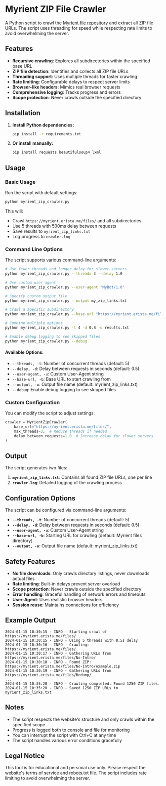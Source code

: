 # Myrient ZIP File Crawler

A Python script to crawl the [Myrient file repository](https://myrient.erista.me/files/) and extract all ZIP file URLs. The script uses threading for speed while respecting rate limits to avoid overwhelming the server.

## Features

- **Recursive crawling**: Explores all subdirectories within the specified base URL
- **ZIP file detection**: Identifies and collects all ZIP file URLs
- **Threading support**: Uses multiple threads for faster crawling
- **Rate limiting**: Configurable delays to respect server limits
- **Browser-like headers**: Mimics real browser requests
- **Comprehensive logging**: Tracks progress and errors
- **Scope protection**: Never crawls outside the specified directory

## Installation

1. **Install Python dependencies:**
   ```bash
   pip install -r requirements.txt
   ```

2. **Or install manually:**
   ```bash
   pip install requests beautifulsoup4 lxml
   ```

## Usage

### Basic Usage

Run the script with default settings:

```bash
python myrient_zip_crawler.py
```

This will:
- Crawl `https://myrient.erista.me/files/` and all subdirectories
- Use 5 threads with 500ms delay between requests
- Save results to `myrient_zip_links.txt`
- Log progress to `crawler.log`

### Command Line Options

The script supports various command-line arguments:

```bash
# Use fewer threads and longer delay for slower servers
python myrient_zip_crawler.py --threads 3 --delay 1.0

# Use custom user agent
python myrient_zip_crawler.py --user-agent "MyBot/1.0"

# Specify custom output file
python myrient_zip_crawler.py --output my_zip_links.txt

# Crawl a specific subdirectory
python myrient_zip_crawler.py --base-url "https://myrient.erista.me/files/No-Intro/"

# Combine multiple options
python myrient_zip_crawler.py -t 4 -d 0.8 -o results.txt

# Enable debug logging to see skipped files
python myrient_zip_crawler.py --debug
```

#### Available Options:

- `--threads, -t`: Number of concurrent threads (default: 5)
- `--delay, -d`: Delay between requests in seconds (default: 0.5)
- `--user-agent, -u`: Custom User-Agent string
- `--base-url, -b`: Base URL to start crawling from
- `--output, -o`: Output file name (default: myrient_zip_links.txt)
- `--debug`: Enable debug logging to see skipped files

### Custom Configuration

You can modify the script to adjust settings:

```python
crawler = MyrientZipCrawler(
    base_url="https://myrient.erista.me/files/",
    max_threads=3,  # Reduce threads if needed
    delay_between_requests=1.0  # Increase delay for slower servers
)
```

## Output

The script generates two files:

1. **`myrient_zip_links.txt`**: Contains all found ZIP file URLs, one per line
2. **`crawler.log`**: Detailed logging of the crawling process

## Configuration Options

The script can be configured via command-line arguments:

- **`--threads, -t`**: Number of concurrent threads (default: 5)
- **`--delay, -d`**: Delay between requests in seconds (default: 0.5)
- **`--user-agent, -u`**: Custom User-Agent string
- **`--base-url, -b`**: Starting URL for crawling (default: Myrient files directory)
- **`--output, -o`**: Output file name (default: myrient_zip_links.txt)

## Safety Features

- **No file downloads**: Only crawls directory listings, never downloads actual files
- **Rate limiting**: Built-in delays prevent server overload
- **Scope protection**: Never crawls outside the specified directory
- **Error handling**: Graceful handling of network errors and timeouts
- **User-Agent**: Uses realistic browser headers
- **Session reuse**: Maintains connections for efficiency

## Example Output

```
2024-01-15 10:30:15 - INFO - Starting crawl of https://myrient.erista.me/files/
2024-01-15 10:30:15 - INFO - Using 5 threads with 0.5s delay
2024-01-15 10:30:16 - INFO - Crawling: https://myrient.erista.me/files/
2024-01-15 10:30:17 - INFO - Gathering URLs from https://myrient.erista.me/files/No-Intro/
2024-01-15 10:30:18 - INFO - Found ZIP: https://myrient.erista.me/files/No-Intro/example.zip
2024-01-15 10:30:19 - INFO - Gathering URLs from https://myrient.erista.me/files/Redump/
...
2024-01-15 10:35:20 - INFO - Crawling completed. Found 1250 ZIP files.
2024-01-15 10:35:20 - INFO - Saved 1250 ZIP URLs to myrient_zip_links.txt
```

## Notes

- The script respects the website's structure and only crawls within the specified scope
- Progress is logged both to console and file for monitoring
- You can interrupt the script with Ctrl+C at any time
- The script handles various error conditions gracefully

## Legal Notice

This tool is for educational and personal use only. Please respect the website's terms of service and robots.txt file. The script includes rate limiting to avoid overwhelming the server.
